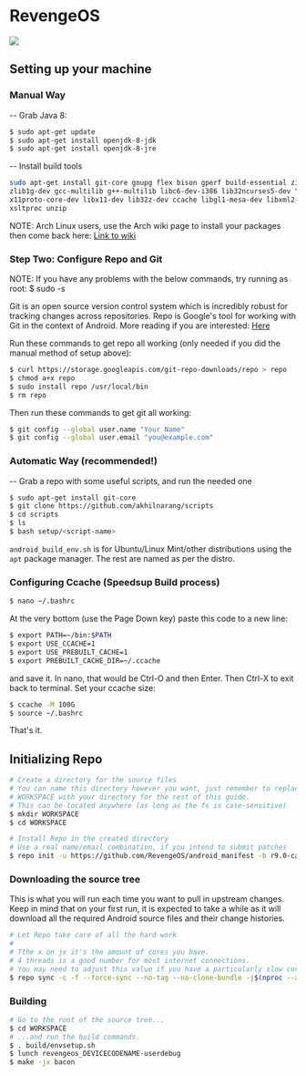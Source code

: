 # RevengeOS #

<img src="https://raw.githubusercontent.com/RevengeOS/android_manifest/r9.0/RevengeOs-logo.jpg"> 

## Setting up your machine ##
### Manual Way ###

-- Grab Java 8:
```bash
$ sudo apt-get update
$ sudo apt-get install openjdk-8-jdk
$ sudo apt-get install openjdk-8-jre
```
-- Install build tools
```bash
sudo apt-get install git-core gnupg flex bison gperf build-essential zip curl \
zlib1g-dev gcc-multilib g++-multilib libc6-dev-i386 lib32ncurses5-dev \
x11proto-core-dev libx11-dev lib32z-dev ccache libgl1-mesa-dev libxml2-utils \
xsltproc unzip
```
NOTE: Arch Linux users, use the Arch wiki page to install your packages then
come back here: <a href="https://wiki.archlinux.org/index.php/Android#Building_Android
">Link to wiki</a>


### Step Two: Configure Repo and Git ###

NOTE: If you have any problems with the below commands, try running as root:
$ sudo -s

Git is an open source version control system which is incredibly robust for
tracking changes across repositories. Repo is Google's tool for working with Git
in the context of Android. More reading if you are interested:
<a href="https://source.android.com/source/developing.html
">Here</a>


Run these commands to get repo all working (only needed if you did the manual
method of setup above):
```bash
$ curl https://storage.googleapis.com/git-repo-downloads/repo > repo
$ chmod a+x repo
$ sudo install repo /usr/local/bin
$ rm repo
```
Then run these commands to get git all working:
```bash
$ git config --global user.name "Your Name"
$ git config --global user.email "you@example.com"
```

### Automatic Way (recommended!) ###

-- Grab a repo with some useful scripts, and run the needed one
```bash
$ sudo apt-get install git-core
$ git clone https://github.com/akhilnarang/scripts
$ cd scripts
$ ls
$ bash setup/<script-name>
```
`android_build_env.sh` is for Ubuntu/Linux Mint/other distributions using the `apt` package manager.
The rest are named as per the distro.

### Configuring Ccache (Speedsup Build process) ###

```bash
$ nano ~/.bashrc
```
At the very bottom (use the Page Down key) paste this code to a new line:
```bash
$ export PATH=~/bin:$PATH
$ export USE_CCACHE=1
$ export USE_PREBUILT_CACHE=1
$ export PREBUILT_CACHE_DIR=~/.ccache
```
and save it. In nano, that would be Ctrl-O and then Enter. Then Ctrl-X to exit back to terminal.
Set your ccache size:
```bash
$ ccache -M 100G
$ source ~/.bashrc
```
That's it.

## Initializing Repo ##

```bash
# Create a directory for the source files
# You can name this directory however you want, just remember to replace
# WORKSPACE with your directory for the rest of this guide.
# This can be located anywhere (as long as the fs is case-sensitive)
$ mkdir WORKSPACE
$ cd WORKSPACE

# Install Repo in the created directory
# Use a real name/email combination, if you intend to submit patches
$ repo init -u https://github.com/RevengeOS/android_manifest -b r9.0-caf
```

### Downloading the source tree ###

This is what you will run each time you want to pull in upstream changes. Keep in mind that on your
first run, it is expected to take a while as it will download all the required Android source files
and their change histories.

```bash
# Let Repo take care of all the hard work
#
# Tthe x on jx it's the amount of cores you have.
# 4 threads is a good number for most internet connections.
# You may need to adjust this value if you have a particularly slow connection.
$ repo sync -c -f --force-sync --no-tag --no-clone-bundle -j$(nproc --all) --optimized-fetch --prune
```

### Building ###

```bash
# Go to the root of the source tree...
$ cd WORKSPACE
# ...and run the build commands.
$ . build/envsetup.sh
$ lunch revengeos_DEVICECODENAME-userdebug
$ make -jx bacon
```
